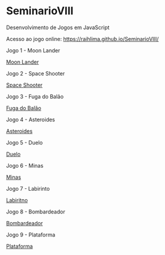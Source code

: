 # SeminarioVIII
Desenvolvimento de Jogos em JavaScript

<p> Acesso ao jogo online: <a href="https://raihlima.github.io/SeminarioVIII/">https://raihlima.github.io/SeminarioVIII/<a></p>
Jogo 1 - Moon Lander
<p><a href="Jogo 01/Principal.html">Moon Lander</a> </p>
Jogo 2 - Space Shooter
<p><a href="Jogo 02/Principal.html">Space Shooter</a> </p>
Jogo 3 - Fuga do Balão
<p><a href="Jogo 03/Principal.html">Fuga do Balão</a> </p>
Jogo 4 - Asteroides
<p><a href="Jogo 04/Principal.html">Asteroides</a> </p>
Jogo 5 - Duelo
<p><a href="Jogo 05/Principal.html">Duelo</a> </p>
Jogo 6 - Minas
<p><a href="Jogo 06/Principal.html">Minas</a> </p>
Jogo 7 - Labirinto
<p><a href="Jogo 07/Principal.html">Labiritno</a> </p>
Jogo 8 - Bombardeador
<p><a href="Jogo 08/Principal.html">Bombardeador</a> </p>
Jogo 9 - Plataforma
<p><a href="Jogo 09/Principal.html">Plataforma</a> </p>
